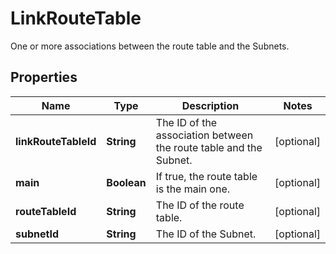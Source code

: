 

# LinkRouteTable

One or more associations between the route table and the Subnets.

## Properties

| Name | Type | Description | Notes |
|------------ | ------------- | ------------- | -------------|
|**linkRouteTableId** | **String** | The ID of the association between the route table and the Subnet. |  [optional] |
|**main** | **Boolean** | If true, the route table is the main one. |  [optional] |
|**routeTableId** | **String** | The ID of the route table. |  [optional] |
|**subnetId** | **String** | The ID of the Subnet. |  [optional] |



